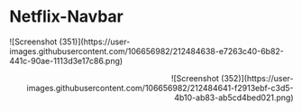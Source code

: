 # Netflix-Navbar

<p align="left">![Screenshot (351)](https://user-images.githubusercontent.com/106656982/212484638-e7263c40-6b82-441c-90ae-1113d3e17c86.png)
</p>
<p align="right">![Screenshot (352)](https://user-images.githubusercontent.com/106656982/212484641-f2913ebf-c3d5-4b10-ab83-ab5cd4bed021.png)
</p>
